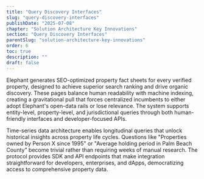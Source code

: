 ```yaml
---
title: "Query Discovery Interfaces"
slug: "query-discovery-interfaces"
publishDate: "2025-07-08"
chapter: "Solution Architecture Key Innovations"
section: "Query Discovery Interfaces"
parentSlug: "solution-architecture-key-innovations"
order: 6
toc: true
description: ""
draft: false
---
```


Elephant generates SEO-optimized property fact sheets for every verified property, designed to achieve superior search
ranking and drive organic discovery. These pages balance human readability with machine indexing, creating a
gravitational pull that forces centralized incumbents to either adopt Elephant's open-data rails or lose relevance. The
system supports entity-level, property-level, and jurisdictional queries through both human-friendly interfaces and
developer-focused APIs.

Time-series data architecture enables longitudinal queries that unlock historical insights across property life cycles.
Questions like \"Properties owned by Person X since 1995\" or \"Average holding period in Palm Beach County\" become
trivial rather than requiring weeks of manual research. The protocol provides SDK and API endpoints that make
integration straightforward for developers, enterprises, and dApps, democratizing access to comprehensive property data.
